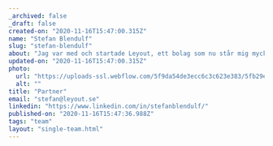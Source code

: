 ```yaml
---
_archived: false
_draft: false
created-on: "2020-11-16T15:47:00.315Z"
name: "Stefan Blendulf"
slug: "stefan-blendulf"
about: "Jag var med och startade Leyout, ett bolag som nu står mig mycket nära. Min huvudsakliga uppgift är att ta Leyout som varumärke och företag framåt i digitala kanaler. Jag är också ansvarig för konstruktion och utveckling av digitala produkter."
updated-on: "2020-11-16T15:47:00.315Z"
photo:
  url: "https://uploads-ssl.webflow.com/5f9da54de3ecc6c3c623e383/5fb29ef4787b4110fd540a23_5eff36fbdfac49ee0e69748c_StefanBild.jpeg"
  alt: ""
title: "Partner"
email: "stefan@leyout.se"
linkedin: "https://www.linkedin.com/in/stefanblendulf/"
published-on: "2020-11-16T15:47:36.988Z"
tags: "team"
layout: "single-team.html"
---
```



